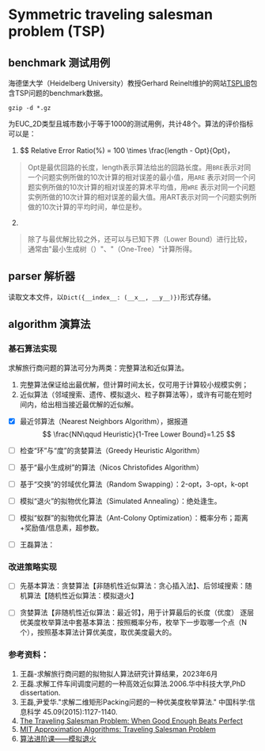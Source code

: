 # Symmetric traveling salesman problem (TSP)

## benchmark 测试用例

海德堡大学（Heidelberg University）教授Gerhard
Reinelt维护的网站[TSPLIB](http://comopt.ifi.uni-heidelberg.de/software/TSPLIB95/)包含TSP问题的benchmark数据。

```commandline
gzip -d *.gz
```

为EUC_2D类型且城市数小于等于1000的测试用例，共计48个。算法的评价指标可以是：

1. $$ Relative Error Ratio(%) = 100 \times \frac{length - Opt}{Opt}，

> Opt是最优回路的长度，length表示算法给出的回路长度。用`BRE`表示对同一个问题实例所做的10次计算的相对误差的最小值，用`ARE`
> 表示对同一个问题实例所做的10次计算的相对误差的算术平均值，用`WRE`
> 表示对同一个问题实例所做的10次计算的相对误差的最大值。用ART表示对同一个问题实例所做的10次计算的平均时间，单位是秒。

2. $$ $$

> 除了与最优解比较之外，还可以与已知下界（Lower Bound）进行比较，通常由"最小生成树（）"、"（One-Tree）"计算所得。

## parser 解析器

读取文本文件，以`Dict({__index__: (__x__, __y__)})`形式存储。

## algorithm 演算法

### 基石算法实现

求解旅行商问题的算法可分为两类：完整算法和近似算法。

1. 完整算法保证给出最优解，但计算时间太长，仅可用于计算较小规模实例；
2. 近似算法（邻域搜索、遗传、模拟退火、粒子群算法等），或许有可能在短时间内，给出相当接近最优解的近似解。

- [x] 最近邻算法（Nearest Neighbors Algorithm），据报道$$ \frac{NN\qqud Heuristic}{1-Tree Lower Bound}=1.25 $$

- [ ] 检查“环”与“度”的贪婪算法（Greedy Heuristic Algorithm）

- [ ] 基于“最小生成树”的算法（Nicos Christofides Algorithm）

- [ ] 基于“交换”的邻域优化算法（Random Swapping）：2-opt，3-opt，k-opt

- [ ] 模拟“退火”的拟物优化算法（Simulated Annealing）：绝处逢生。

- [ ] 模拟“蚁群”的拟物优化算法（Ant-Colony Optimization）：概率分布；距离+奖励值/信息素，超参数。

- [ ] 王磊算法：

### 改进策略实现

- [ ] 先基本算法：贪婪算法【非随机性近似算法：贪心插入法】、后邻域搜索：随机算法【随机性近似算法：模拟退火】

- [ ] 贪婪算法【非随机性近似算法：最近邻】，用于计算最后的长度（优度）
  逐层优美度枚举算法中套基本算法：按照概率分布，枚举下一步取哪一个点（N个），按照基本算法计算优美度，取优美度最大的。

### 参考资料：

1. 王磊-求解旅行商问题的拟物拟人算法研究计算结果，2023年6月
2. 王磊.求解工件车间调度问题的一种高效近似算法.2006.华中科技大学,PhD dissertation.
3. 王磊,尹爱华."求解二维矩形Packing问题的一种优美度枚举算法." 中国科学:信息科学 45.09(2015):1127-1140.
4. [The Traveling Salesman Problem: When Good Enough Beats Perfect](https://youtu.be/GiDsjIBOVoA)
5. [MIT Approximation Algorithms: Traveling Salesman Problem](https://youtu.be/zM5MW5NKZJg)
6. [算法进阶课——模拟退火](https://www.acwing.com/activity/content/32/)